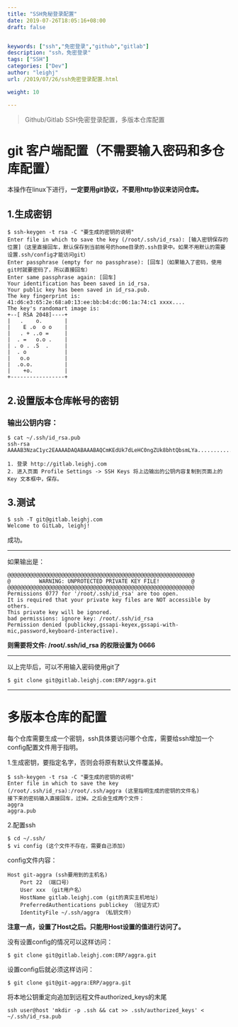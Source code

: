 ```yaml
---
title: "SSH免秘登录配置"
date: 2019-07-26T18:05:16+08:00
draft: false


keywords: ["ssh","免密登录","github","gitlab"]
description: "ssh，免密登录"
tags: ["SSH"]
categories: ["Dev"]
author: "leighj"
url: /2019/07/26/ssh免密登录配置.html

weight: 10

---
```


> Github/Gitlab SSH免密登录配置，多版本仓库配置

<!--more-->

# git 客户端配置（不需要输入密码和多仓库配置）

本操作在linux下进行，**一定要用git协议，不要用http协议来访问仓库。**

## 1.生成密钥
~~~
$ ssh-keygen -t rsa -C "要生成的密钥的说明"
Enter file in which to save the key (/root/.ssh/id_rsa): [输入密钥保存的位置]（这里直接回车，默认保存到当前帐号的home目录的.ssh目录中。如果不用默认的需要设置.ssh/config才能访问git）
Enter passphrase (empty for no passphrase): [回车]（如果输入了密码，使用git时就要密码了，所以直接回车）
Enter same passphrase again: [回车]
Your identification has been saved in id_rsa.
Your public key has been saved in id_rsa.pub.
The key fingerprint is:
41:d6:e3:65:2e:68:a0:13:ee:bb:b4:dc:06:1a:74:c1 xxxx....
The key's randomart image is:
+--[ RSA 2048]----+
|   .    o.       |
|    E .o  o o    |
|   . + ..o =     |
|  . =   o.o .    |
| . o . .S  .     |
|  . o            |
|   o.o           |
|  .o.o.          |
|    +o.          |
+-----------------+
~~~
## 2.设置版本仓库帐号的密钥

### 输出公钥内容：

~~~
$ cat ~/.ssh/id_rsa.pub 
ssh-rsa AAAAB3NzaC1yc2EAAAADAQABAAABAQCmKEdUk7dLeHC0ngZUk8bhtQbsmLYa............
~~~
    1. 登录 http://gitlab.leighj.com
    2. 进入页面 Profile Settings -> SSH Keys 将上边输出的公钥内容复制到页面上的 Key 文本框中，保存。

## 3.测试
~~~
$ ssh -T git@gitlab.leighj.com
Welcome to GitLab, leighj!
~~~
成功。

-----

如果输出是：

~~~
@@@@@@@@@@@@@@@@@@@@@@@@@@@@@@@@@@@@@@@@@@@@@@@@@@@@@@@@@@@
@         WARNING: UNPROTECTED PRIVATE KEY FILE!          @
@@@@@@@@@@@@@@@@@@@@@@@@@@@@@@@@@@@@@@@@@@@@@@@@@@@@@@@@@@@
Permissions 0777 for '/root/.ssh/id_rsa' are too open.
It is required that your private key files are NOT accessible by others.
This private key will be ignored.
bad permissions: ignore key: /root/.ssh/id_rsa
Permission denied (publickey,gssapi-keyex,gssapi-with-mic,password,keyboard-interactive).
~~~

**则需要将文件: /root/.ssh/id_rsa 的权限设置为 0666**

-----

以上完毕后，可以不用输入密码使用git了

~~~
$ git clone git@gitlab.leighj.com:ERP/aggra.git
~~~

-----
# 多版本仓库的配置

每个仓库需要生成一个密钥，ssh具体要访问哪个仓库，需要给ssh增加一个config配置文件用于指明。

1.生成密钥，要指定名字，否则会将原有默认文件覆盖掉。

~~~
$ ssh-keygen -t rsa -C "要生成的密钥的说明"
Enter file in which to save the key (/root/.ssh/id_rsa):/root/.ssh/aggra (这里指明生成的密钥的文件名)
接下来的密码输入直接回车，过掉。之后会生成两个文件：
aggra
aggra.pub
~~~

2.配置ssh

~~~
$ cd ~/.ssh/
$ vi config (这个文件不存在，需要自己添加)

~~~

config文件内容：


~~~
Host git-aggra (ssh要用到的主机名)
    Port 22 （端口号）
    User xxx （git用户名）
    HostName gitlab.leighj.com (git的真实主机地址)
    PreferredAuthentications publickey （验证方式）
    IdentityFile ~/.ssh/aggra （私钥文件）
~~~


**注意一点，设置了Host之后。只能用Host设置的值进行访问了。**


没有设置config的情况可以这样访问：

~~~
$ git clone git@gitlab.leighj.com:ERP/aggra.git
~~~

设置config后就必须这样访问：

~~~
$ git clone git@git-aggra:ERP/aggra.git
~~~

将本地公钥重定向追加到远程文件authorized_keys的末尾

~~~
ssh user@host 'mkdir -p .ssh && cat >> .ssh/authorized_keys' < ~/.ssh/id_rsa.pub
~~~




